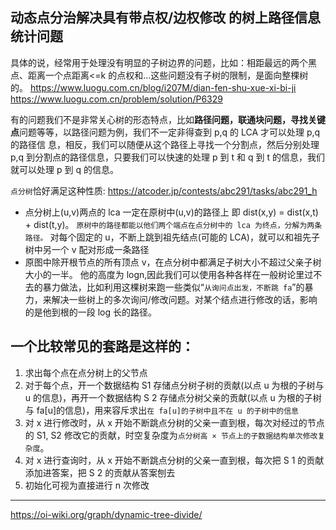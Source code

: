 ## 动态点分治解决具有带点权/边权修改 的树上路径信息统计问题

具体的说，经常用于处理没有明显的子树边界的问题，比如：相距最远的两个黑点、距离一个点距离<=k 的点权和...这些问题没有子树的限制，是面向整棵树的。
https://www.luogu.com.cn/blog/i207M/dian-fen-shu-xue-xi-bi-ji
https://www.luogu.com.cn/problem/solution/P6329

有的问题我们不是非常关心树的形态特点，比如**路径问题，联通块问题，寻找关键点**问题等等，以路径问题为例，我们不一定非得查到 p,q 的 LCA 才可以处理 p,q 的路径信
息，相反，我们可以随便从这个路径上寻找一个分割点，然后分别处理 p,q 到分割点的路径信息，只要我们可以快速的处理 p 到 t 和 q 到 t 的信息，我们就可以处理 p 到 q 的信息。

`点分树`恰好满足这种性质:
https://atcoder.jp/contests/abc291/tasks/abc291_h

- 点分树上(u,v)两点的 lca 一定在原树中(u,v)的路径上
  即 dist(x,y) = dist(x,t) + dist(t,y)。
  `原树中的路径都能以他们两个端点在点分树中的 lca 为终点，分解为两条路径。`
  对每个固定的 u，不断上跳到祖先结点(可能的 LCA)，就可以和祖先子树中另一个 v 配对形成一条路径
- 原图中除开根节点的所有顶点 v，在点分树中都满足子树大小不超过父亲子树大小的一半。
  他的高度为 logn,因此我们可以使用各种各样在一般树论里过不去的暴力做法，比如利用这棵树来跑一些类似“`从询问点出发，不断跳 fa`”的暴力，来解决一些树上的多次询问/修改问题。对某个结点进行修改的话，影响的是他到根的一段 log 长的路径。

## 一个比较常见的套路是这样的：

1. 求出每个点在点分树上的父节点
2. 对于每个点，开一个数据结构 S1 存储点分树子树的贡献(以点 u 为根的子树与 u 的信息)，再开一个数据结构 S 2 存储点分树父亲的贡献(以点 u 为根的子树与 fa[u]的信息)，用来容斥求出`在 fa[u]的子树中且不在 u 的子树中的信息`
3. 对 x 进行修改时，从 x 开始不断跳点分树的父亲一直到根，每次对经过的节点的 S1,
   S2 修改它的贡献，时空复杂度为`点分树高 × 节点上的子数据结构单次修改复杂度`。
4. 对 x 进行查询时，从 x 开始不断跳点分树的父亲一直到根，每次把 S 1 的贡献添加进答案，把 S 2 的贡献从答案刨去
5. 初始化可视为直接进行 n 次修改

---

https://oi-wiki.org/graph/dynamic-tree-divide/
